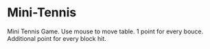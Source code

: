 # Mini-Tennis
Mini Tennis Game. Use mouse to move table. 1 point for every bouce. Additional point for every block hit.
